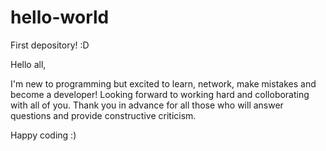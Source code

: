 # hello-world
First depository! :D

Hello all,

I'm new to programming but excited to learn, network, make mistakes and become a developer!
Looking forward to working hard and colloborating with all of you.
Thank you in advance for all those who will answer questions and provide constructive criticism.

Happy coding :)
